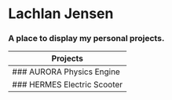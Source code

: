 # Lachlan Jensen
### A place to display my personal projects.   

| Projects |
| ----------- |
| ### AURORA Physics Engine | 
| ### HERMES Electric Scooter |
